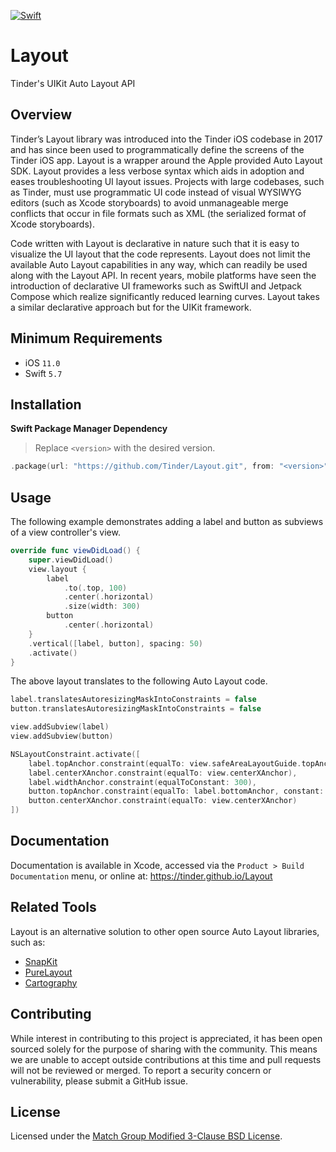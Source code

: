 [![Swift](https://github.com/Tinder/Layout/actions/workflows/swift.yml/badge.svg)](https://github.com/Tinder/Layout/actions/workflows/swift.yml)

# Layout

Tinder's UIKit Auto Layout API

## Overview

Tinder’s Layout library was introduced into the Tinder iOS codebase in 2017 and has since been used to programmatically define the screens of the Tinder iOS app. Layout is a wrapper around the Apple provided Auto Layout SDK. Layout provides a less verbose syntax which aids in adoption and eases troubleshooting UI layout issues. Projects with large codebases, such as Tinder, must use programmatic UI code instead of visual WYSIWYG editors (such as Xcode storyboards) to avoid unmanageable merge conflicts that occur in file formats such as XML (the serialized format of Xcode storyboards).

Code written with Layout is declarative in nature such that it is easy to visualize the UI layout that the code represents. Layout does not limit the available Auto Layout capabilities in any way, which can readily be used along with the Layout API. In recent years, mobile platforms have seen the introduction of declarative UI frameworks such as SwiftUI and Jetpack Compose which realize significantly reduced learning curves. Layout takes a similar declarative approach but for the UIKit framework.

## Minimum Requirements

- iOS `11.0`
- Swift `5.7`

## Installation

**Swift Package Manager Dependency**

> Replace `<version>` with the desired version.

```swift
.package(url: "https://github.com/Tinder/Layout.git", from: "<version>")
```

## Usage

The following example demonstrates adding a label and button as subviews of a view controller's view.

```swift
override func viewDidLoad() {
    super.viewDidLoad()
    view.layout {
        label
            .to(.top, 100)
            .center(.horizontal)
            .size(width: 300)
        button
            .center(.horizontal)
    }
    .vertical([label, button], spacing: 50)
    .activate()
}
```

The above layout translates to the following Auto Layout code.

```swift
label.translatesAutoresizingMaskIntoConstraints = false
button.translatesAutoresizingMaskIntoConstraints = false

view.addSubview(label)
view.addSubview(button)

NSLayoutConstraint.activate([
    label.topAnchor.constraint(equalTo: view.safeAreaLayoutGuide.topAnchor, constant: 100),
    label.centerXAnchor.constraint(equalTo: view.centerXAnchor),
    label.widthAnchor.constraint(equalToConstant: 300),
    button.topAnchor.constraint(equalTo: label.bottomAnchor, constant: 50),
    button.centerXAnchor.constraint(equalTo: view.centerXAnchor)
])
```

## Documentation

Documentation is available in Xcode, accessed via the `Product > Build Documentation` menu, or online at: https://tinder.github.io/Layout

## Related Tools

Layout is an alternative solution to other open source Auto Layout libraries, such as:

- [SnapKit](https://github.com/SnapKit/SnapKit)
- [PureLayout](https://github.com/PureLayout/PureLayout)
- [Cartography](https://github.com/robb/Cartography)

## Contributing

While interest in contributing to this project is appreciated, it has been open sourced solely for the purpose of sharing with the community. This means we are unable to accept outside contributions at this time and pull requests will not be reviewed or merged. To report a security concern or vulnerability, please submit a GitHub issue.

## License

Licensed under the [Match Group Modified 3-Clause BSD License](https://github.com/Tinder/Layout/blob/main/LICENSE).

